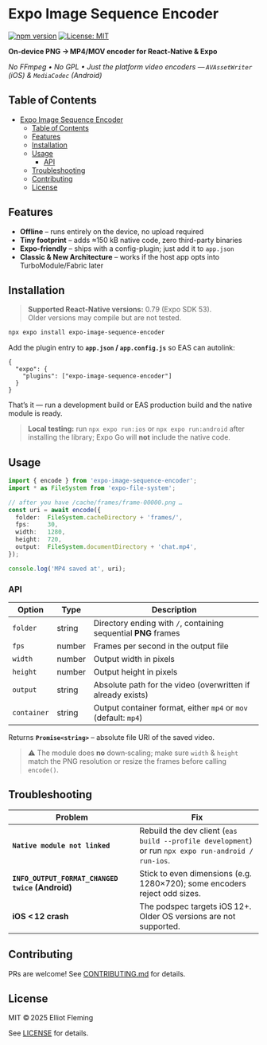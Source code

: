# Expo Image Sequence Encoder

[![npm version](https://badge.fury.io/js/expo-image-sequence-encoder.svg)](https://badge.fury.io/js/expo-image-sequence-encoder) [![License: MIT](https://img.shields.io/badge/License-MIT-blue.svg)](LICENSE)

**On‑device PNG → MP4/MOV encoder for React‑Native & Expo**

*No FFmpeg • No GPL • Just the platform video encoders — `AVAssetWriter` (iOS) & `MediaCodec` (Android)*

## Table of Contents

- [Expo Image Sequence Encoder](#expo-image-sequence-encoder)
  - [Table of Contents](#tableofcontents)
  - [Features](#features)
  - [Installation](#installation)
  - [Usage](#usage)
    - [API](#api)
  - [Troubleshooting](#troubleshooting)
  - [Contributing](#contributing)
  - [License](#license)

## Features

* **Offline** – runs entirely on the device, no upload required
* **Tiny footprint** – adds ≈150 kB native code, zero third-party binaries
* **Expo-friendly** – ships with a config-plugin; just add it to `app.json`
* **Classic & New Architecture** – works if the host app opts into TurboModule/Fabric later

## Installation

> **Supported React‑Native versions:** 0.79 (Expo SDK 53).<br>
> Older versions may compile but are not tested.

```bash
npx expo install expo-image-sequence-encoder
```

Add the plugin entry to **`app.json` / `app.config.js`** so EAS can autolink:

```jsonc
{
  "expo": {
    "plugins": ["expo-image-sequence-encoder"]
  }
}
```

That’s it — run a development build or EAS production build and the native
module is ready.

> **Local testing:** run `npx expo run:ios` or `npx expo run:android` after
> installing the library; Expo Go will **not** include the native code.

## Usage

```ts
import { encode } from 'expo-image-sequence-encoder';
import * as FileSystem from 'expo-file-system';

// after you have /cache/frames/frame-00000.png …
const uri = await encode({
  folder:  FileSystem.cacheDirectory + 'frames/',
  fps:     30,
  width:   1280,
  height:  720,
  output:  FileSystem.documentDirectory + 'chat.mp4',
});

console.log('MP4 saved at', uri);
```

### API

| Option      | Type   | Description                                                     |
| ------------| ------ | --------------------------------------------------------------- |
| `folder`    | string | Directory ending with `/`, containing sequential **PNG** frames |
| `fps`       | number | Frames per second in the output file                            |
| `width`     | number | Output width in pixels                                          |
| `height`    | number | Output height in pixels                                         |
| `output`    | string | Absolute path for the video (overwritten if already exists)     |
| `container` | string | Output container format, either `mp4` or `mov` (default: `mp4`) |

Returns **`Promise<string>`** – absolute file URI of the saved video.

> ⚠️ The module does **no** down‑scaling; make sure `width` & `height` match the
> PNG resolution or resize the frames before calling `encode()`.

## Troubleshooting

| Problem                                          | Fix                                                                                                         |
| ------------------------------------------------ | ----------------------------------------------------------------------------------------------------------- |
| **`Native module not linked`**                   | Rebuild the dev client (`eas build --profile development`) or run `npx expo run-android / run-ios`.         |
| **`INFO_OUTPUT_FORMAT_CHANGED twice` (Android)** | Stick to even dimensions (e.g. 1280×720); some encoders reject odd sizes.                                   |
| **iOS < 12 crash**                               | The podspec targets iOS 12+. Older OS versions are not supported.                                           |

## Contributing

PRs are welcome! See [CONTRIBUTING.md](CONTRIBUTING.md) for details.

## License

MIT © 2025 Elliot Fleming

See [LICENSE](LICENSE) for details.
